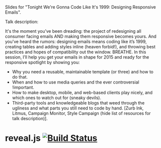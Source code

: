 Slides for "Tonight We're Gonna Code Like It's 1999: Designing Responsive Emails".

Talk description:

It's the moment you’ve been dreading: the project of redesigning all consumer facing emails AND making them responsive becomes yours. And you've heard the rumors: designing emails means coding like it’s 1999, creating tables and adding styles inline (heaven forbid!), and throwing best practices and hopes of compatibility out the window. BREATHE. In this session, I’ll help you get your emails in shape for 2015 and ready for the responsive spotlight by showing you:

* Why you need a reusable, maintainable template (or three) and how to do that.
* When and how to use media queries and the ever controversial !important.
* How to make desktop, mobile, and web-based clients play nicely, and which ones to watch out for (sneaky devils).
* Third-party tools and knowledgeable blogs that weed through the ugliness and what parts you still need to code by hand. [Zurb Ink, Litmus, Campaign Monitor, Style Campaign (hide list of resources for talk description)].


# reveal.js [![Build Status](https://travis-ci.org/hakimel/reveal.js.png?branch=master)](https://travis-ci.org/hakimel/reveal.js)
